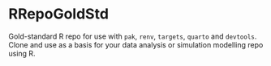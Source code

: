 # RRepoGoldStd
Gold-standard R repo for use with `pak`, `renv`, `targets`, `quarto` and `devtools`. Clone and use as a basis for your data analysis or simulation modelling repo using R.
